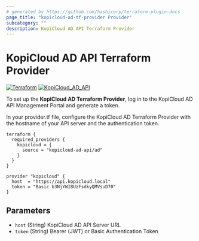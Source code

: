 ```yaml
---
# generated by https://github.com/hashicorp/terraform-plugin-docs
page_title: "kopicloud-ad-tf-provider Provider"
subcategory: ""
description: KopiCloud AD API Terraform Provider
---
```


# KopiCloud AD API Terraform Provider
[![Terraform](https://img.shields.io/badge/terraform-v1.3+-blue.svg)](https://www.terraform.io/downloads.html) 
[![KopiCloud_AD_API](https://img.shields.io/badge/kopiCloud_ad-v1.0+-blueviolet.svg)](https://www.kopicloud-ad-api.com)

To set up the **KopiCloud AD Terraform Provider**, log in to the KopiCloud AD API Management Portal and generate a token.

In your provider.tf file, configure the KopiCloud AD Terraform Provider with the hostname of your API server and the authentication token.

```
terraform {
  required_providers {
    kopicloud = {
      source = "kopicloud-ad-api/ad"
    }
  }
}

provider "kopicloud" {
  host  = "https://api.kopicloud.local"
  token = "Basic b3NjYWI8UzFsdkyQMVsuD70"
}
```

<!-- schema generated by tfplugindocs -->
## Parameters

- `host` (String) KopiCloud AD API Server URL
- `token` (String) Bearer (JWT) or Basic Authentication Token
